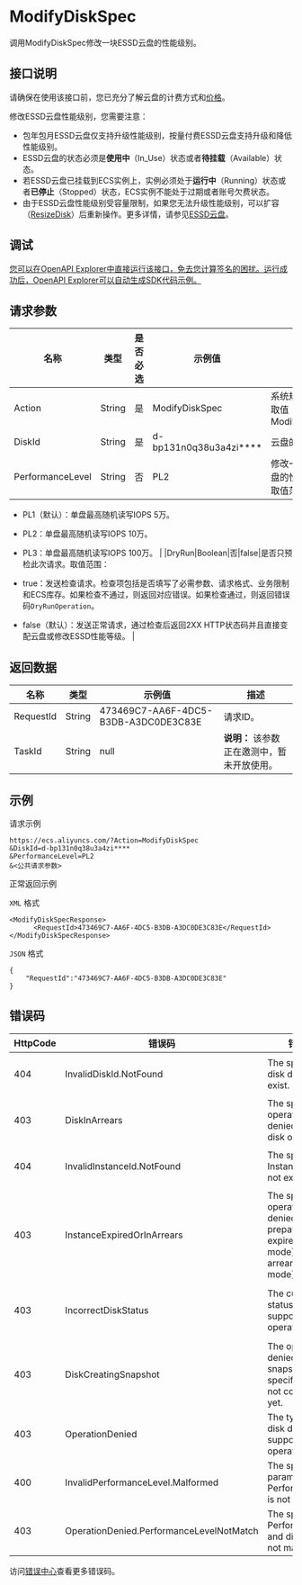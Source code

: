 # ModifyDiskSpec

调用ModifyDiskSpec修改一块ESSD云盘的性能级别。

## 接口说明

请确保在使用该接口前，您已充分了解云盘的计费方式和[价格](https://www.aliyun.com/price/product#/disk/detail)。

修改ESSD云盘性能级别，您需要注意：

-   包年包月ESSD云盘仅支持升级性能级别，按量付费ESSD云盘支持升级和降低性能级别。
-   ESSD云盘的状态必须是**使用中**（In\_Use）状态或者**待挂载**（Available）状态。
-   若ESSD云盘已挂载到ECS实例上，实例必须处于**运行中**（Running）状态或者**已停止**（Stopped）状态，ECS实例不能处于过期或者账号欠费状态。
-   由于ESSD云盘性能级别受容量限制，如果您无法升级性能级别，可以扩容（[ResizeDisk](~~25522~~)）后重新操作。更多详情，请参见[ESSD云盘](~~122389~~)。

## 调试

[您可以在OpenAPI Explorer中直接运行该接口，免去您计算签名的困扰。运行成功后，OpenAPI Explorer可以自动生成SDK代码示例。](https://api.aliyun.com/#product=Ecs&api=ModifyDiskSpec&type=RPC&version=2014-05-26)

## 请求参数

|名称|类型|是否必选|示例值|描述|
|--|--|----|---|--|
|Action|String|是|ModifyDiskSpec|系统规定参数。取值：ModifyDiskSpec |
|DiskId|String|是|d-bp131n0q38u3a4zi\*\*\*\*|云盘的ID。 |
|PerformanceLevel|String|否|PL2|修改一块ESSD云盘的性能级别。取值范围：

 -   PL1（默认）：单盘最高随机读写IOPS 5万。
-   PL2：单盘最高随机读写IOPS 10万。
-   PL3：单盘最高随机读写IOPS 100万。 |
|DryRun|Boolean|否|false|是否只预检此次请求。取值范围：

 -   true：发送检查请求。检查项包括是否填写了必需参数、请求格式、业务限制和ECS库存。如果检查不通过，则返回对应错误。如果检查通过，则返回错误码`DryRunOperation`。
-   false（默认）：发送正常请求，通过检查后返回2XX HTTP状态码并且直接变配云盘或修改ESSD性能等级。 |

## 返回数据

|名称|类型|示例值|描述|
|--|--|---|--|
|RequestId|String|473469C7-AA6F-4DC5-B3DB-A3DC0DE3C83E|请求ID。 |
|TaskId|String|null|**说明：** 该参数正在邀测中，暂未开放使用。 |

## 示例

请求示例

```
https://ecs.aliyuncs.com/?Action=ModifyDiskSpec
&DiskId=d-bp131n0q38u3a4zi****
&PerformanceLevel=PL2
&<公共请求参数>
```

正常返回示例

`XML` 格式

```
<ModifyDiskSpecResponse>
      <RequestId>473469C7-AA6F-4DC5-B3DB-A3DC0DE3C83E</RequestId>
</ModifyDiskSpecResponse>
```

`JSON` 格式

```
{
	"RequestId":"473469C7-AA6F-4DC5-B3DB-A3DC0DE3C83E"
}
```

## 错误码

|HttpCode|错误码|错误信息|描述|
|--------|---|----|--|
|404|InvalidDiskId.NotFound|The specified disk does not exist.|指定的磁盘不存在。请您检查磁盘ID是否正确。|
|403|DiskInArrears|The specified operation is denied as your disk owing fee.|指定的磁盘已欠费。|
|404|InvalidInstanceId.NotFound|The specified InstanceId does not exist.|指定的实例不存在，请您检查实例ID是否正确。|
|403|InstanceExpiredOrInArrears|The specified operation is denied as your prepay instance is expired \(prepay mode\) or in arrears \(afterpay mode\).|包年包月实例已过期，请您续费后再进行操作。|
|403|IncorrectDiskStatus|The current disk status does not support this operation.|当前的磁盘不支持此操作，请您确认磁盘处于正常使用状态，是否欠费。|
|403|DiskCreatingSnapshot|The operation is denied due to a snapshot of the specified disk is not completed yet.|指定的磁盘正在创建快照。|
|403|OperationDenied|The type of the disk does not support the operation.|此磁盘种类不支持指定的操作。|
|400|InvalidPerformanceLevel.Malformed|The specified parameter PerformanceLevel is not valid.|指定的参数PerformanceLevel无效。|
|403|OperationDenied.PerformanceLevelNotMatch|The specified PerformanceLevel and disk size do not match.|指定的性能等级与磁盘大小不匹配。|

访问[错误中心](https://error-center.aliyun.com/status/product/Ecs)查看更多错误码。

